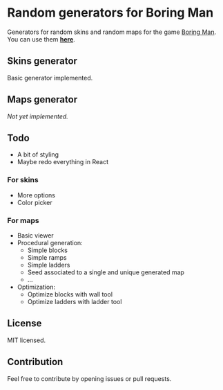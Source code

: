# Random generators for Boring Man
Generators for random skins and random maps for the game [Boring Man](https://store.steampowered.com/app/346120/Boring_Man__Online_Tactical_Stickman_Combat/).  
You can use them **[here](https://shaigrorb.github.io/random-generators-boring-man/)**.

## Skins generator
Basic generator implemented.

## Maps generator
_Not yet implemented._

## Todo
- A bit of styling
- Maybe redo everything in React

### For skins
- More options
- Color picker

### For maps
- Basic viewer
- Procedural generation:
  - Simple blocks
  - Simple ramps
  - Simple ladders
  - Seed associated to a single and unique generated map
  - _..._
- Optimization:
  - Optimize blocks with wall tool
  - Optimize ladders with ladder tool

## License
MIT licensed.

## Contribution
Feel free to contribute by opening issues or pull requests.